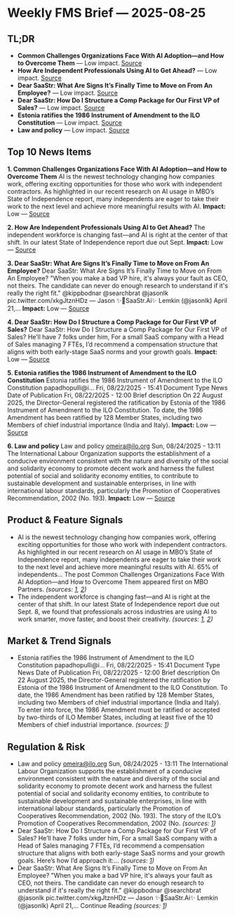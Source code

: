 # Weekly FMS Brief — 2025-08-25

## TL;DR

- **Common Challenges Organizations Face With AI Adoption—and How to Overcome Them** — Low impact. [Source](https://www.mbopartners.com/blog/independent-workforce-trends/common-challenges-organizations-face-when-implementing-ai-and-how-to-overcome-them/)
- **How Are Independent Professionals Using AI to Get Ahead?** — Low impact. [Source](https://www.mbopartners.com/blog/how-grow-small-business/5-ways-to-use-generative-ai-for-your-small-business/)
- **Dear SaaStr: What Are Signs It’s Finally Time to Move on From An Employee?** — Low impact. [Source](https://www.saastr.com/dear-saastr-what-are-signs-its-finally-time-to-move-on-from-an-employee/)
- **Dear SaaStr: How Do I Structure a Comp Package for Our First VP of Sales?** — Low impact. [Source](https://www.saastr.com/dear-saastr-how-do-i-structure-a-comp-package-for-our-first-vp-of-sales/)
- **Estonia ratifies the 1986 Instrument of Amendment to the ILO Constitution** — Low impact. [Source](https://www.ilo.org/resource/news/estonia-ratifies-1986-instrument-amendment-ilo-constitution)
- **Law and policy** — Low impact. [Source](https://www.ilo.org/coop-sse-law-policy)

## Top 10 News Items

**1. Common Challenges Organizations Face With AI Adoption—and How to Overcome Them**
AI is the newest technology changing how companies work, offering exciting opportunities for those who work with independent contractors. As highlighted in our recent research on AI usage in MBO’s State of Independence report, many independents are eager to take their work to the next level and achieve more meaningful results with AI.
**Impact:** Low — [Source](https://www.mbopartners.com/blog/independent-workforce-trends/common-challenges-organizations-face-when-implementing-ai-and-how-to-overcome-them/)

**2. How Are Independent Professionals Using AI to Get Ahead?**
The independent workforce is changing fast—and AI is right at the center of that shift. In our latest State of Independence report due out Sept.
**Impact:** Low — [Source](https://www.mbopartners.com/blog/how-grow-small-business/5-ways-to-use-generative-ai-for-your-small-business/)

**3. Dear SaaStr: What Are Signs It’s Finally Time to Move on From An Employee?**
Dear SaaStr: What Are Signs It’s Finally Time to Move on From An Employee? "When you make a bad VP hire, it's always your fault as CEO, not theirs. The candidate can never do enough research to understand if it's really the right fit." @kippbodnar @searchbrat @jasonlk pic.twitter.com/xkgJtznHDz — Jason ✨👾SaaStr.Ai✨ Lemkin (@jasonlk) April 21,...
**Impact:** Low — [Source](https://www.saastr.com/dear-saastr-what-are-signs-its-finally-time-to-move-on-from-an-employee/)

**4. Dear SaaStr: How Do I Structure a Comp Package for Our First VP of Sales?**
Dear SaaStr: How Do I Structure a Comp Package for Our First VP of Sales? He’ll have 7 folks under him, For a small SaaS company with a Head of Sales managing 7 FTEs, I’d recommend a compensation structure that aligns with both early-stage SaaS norms and your growth goals.
**Impact:** Low — [Source](https://www.saastr.com/dear-saastr-how-do-i-structure-a-comp-package-for-our-first-vp-of-sales/)

**5. Estonia ratifies the 1986 Instrument of Amendment to the ILO Constitution**
Estonia ratifies the 1986 Instrument of Amendment to the ILO Constitution papadhopulli@i… Fri, 08/22/2025 - 15:41 Document Type News Date of Publication Fri, 08/22/2025 - 12:00 Brief description On 22 August 2025, the Director-General registered the ratification by Estonia of the 1986 Instrument of Amendment to the ILO Constitution. To date, the 1986 Amendment has been ratified by 128 Member States, including two Members of chief industrial importance (India and Italy).
**Impact:** Low — [Source](https://www.ilo.org/resource/news/estonia-ratifies-1986-instrument-amendment-ilo-constitution)

**6. Law and policy**
Law and policy omeira@ilo.org Sun, 08/24/2025 - 13:11 The International Labour Organization supports the establishment of a conducive environment consistent with the nature and diversity of the social and solidarity economy to promote decent work and harness the fullest potential of social and solidarity economy entities, to contribute to sustainable development and sustainable enterprises, in line with international labour standards, particularly the Promotion of Cooperatives Recommendation, 2002 (No. 193).
**Impact:** Low — [Source](https://www.ilo.org/coop-sse-law-policy)


## Product & Feature Signals

- AI is the newest technology changing how companies work, offering exciting opportunities for those who work with independent contractors. As highlighted in our recent research on AI usage in MBO’s State of Independence report, many independents are eager to take their work to the next level and achieve more meaningful results with AI. 65% of independents… The post Common Challenges Organizations Face With AI Adoption—and How to Overcome Them appeared first on MBO Partners. *(sources: [1](https://www.mbopartners.com/blog/independent-workforce-trends/common-challenges-organizations-face-when-implementing-ai-and-how-to-overcome-them/), [2](https://www.mbopartners.com/blog/independent-workforce-trends/why-independent-contractors-are-leading-ai-adoption/))*
- The independent workforce is changing fast—and AI is right at the center of that shift. In our latest State of Independence report due out Sept. 8, we found that professionals across industries are using AI to work smarter, move faster, and boost their creativity. *(sources: [1](https://www.mbopartners.com/blog/how-grow-small-business/5-ways-to-use-generative-ai-for-your-small-business/), [2](https://www.mbopartners.com/blog/independent-workforce-trends/why-independent-contractors-are-leading-ai-adoption/))*

## Market & Trend Signals

- Estonia ratifies the 1986 Instrument of Amendment to the ILO Constitution papadhopulli@i… Fri, 08/22/2025 - 15:41 Document Type News Date of Publication Fri, 08/22/2025 - 12:00 Brief description On 22 August 2025, the Director-General registered the ratification by Estonia of the 1986 Instrument of Amendment to the ILO Constitution. To date, the 1986 Amendment has been ratified by 128 Member States, including two Members of chief industrial importance (India and Italy). To enter into force, the 1986 Amendment must be ratified or accepted by two-thirds of ILO Member States, including at least five of the 10 Members of chief industrial importance. *(sources: [1](https://www.ilo.org/resource/news/estonia-ratifies-1986-instrument-amendment-ilo-constitution))*

## Regulation & Risk

- Law and policy omeira@ilo.org Sun, 08/24/2025 - 13:11 The International Labour Organization supports the establishment of a conducive environment consistent with the nature and diversity of the social and solidarity economy to promote decent work and harness the fullest potential of social and solidarity economy entities, to contribute to sustainable development and sustainable enterprises, in line with international labour standards, particularly the Promotion of Cooperatives Recommendation, 2002 (No. 193). The story of the ILO’s Promotion of Cooperatives Recommendation, 2002 (No. *(sources: [1](https://www.ilo.org/coop-sse-law-policy))*
- Dear SaaStr: How Do I Structure a Comp Package for Our First VP of Sales? He’ll have 7 folks under him, For a small SaaS company with a Head of Sales managing 7 FTEs, I’d recommend a compensation structure that aligns with both early-stage SaaS norms and your growth goals. Here’s how I’d approach it:... *(sources: [1](https://www.saastr.com/dear-saastr-how-do-i-structure-a-comp-package-for-our-first-vp-of-sales/))*
- Dear SaaStr: What Are Signs It’s Finally Time to Move on From An Employee? "When you make a bad VP hire, it's always your fault as CEO, not theirs. The candidate can never do enough research to understand if it's really the right fit." @kippbodnar @searchbrat @jasonlk pic.twitter.com/xkgJtznHDz — Jason ✨👾SaaStr.Ai✨ Lemkin (@jasonlk) April 21,... Continue Reading *(sources: [1](https://www.saastr.com/dear-saastr-what-are-signs-its-finally-time-to-move-on-from-an-employee/))*